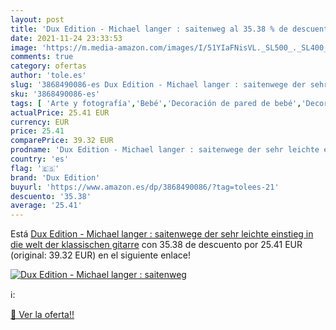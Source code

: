 ```yaml
---
layout: post
title: 'Dux Edition - Michael langer : saitenweg al 35.38 % de descuento'
date: 2021-11-24 23:33:53
image: 'https://m.media-amazon.com/images/I/51YIaFNisVL._SL500_._SL400_.jpg'
comments: true
category: ofertas
author: 'tole.es'
slug: '3868490086-es Dux Edition - Michael langer : saitenwege der sehr leichte...'
sku: '3868490086-es'
tags: [ 'Arte y fotografía','Bebé','Decoración de pared de bebé','Decoración para dormitorio de bebé','Dormitorio','Guitarras eléctricas','Guitarras y accesorios para guitarra','Instrumentos musicales','Libros','Música','Pegatinas de pared para bebé','dux edition', ]
actualPrice: 25.41 EUR
currency: EUR
price: 25.41
comparePrice: 39.32 EUR
prodname: 'Dux Edition - Michael langer : saitenwege der sehr leichte einstieg in die welt der klassischen gitarre'
country: 'es'
flag: '🇪🇸'
brand: 'Dux Edition'
buyurl: 'https://www.amazon.es/dp/3868490086/?tag=tolees-21'
descuento: '35.38'
average: '25.41'
---
```


Está [Dux Edition - Michael langer : saitenwege der sehr leichte einstieg in die welt der klassischen gitarre](https://www.amazon.es/dp/3868490086/?tag=tolees-21) con 35.38 de descuento por 25.41 EUR (original: 39.32 EUR) en el siguiente enlace!

[![Dux Edition - Michael langer : saitenweg](https://m.media-amazon.com/images/I/51YIaFNisVL._SL500_._SL400_.jpg)](https://www.amazon.es/dp/3868490086/?tag=tolees-21)

ℹ️:


[🛒 Ver la oferta!!](https://www.amazon.es/dp/3868490086/?tag=tolees-21)
